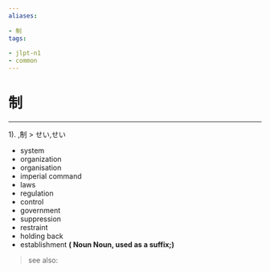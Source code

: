 ```yaml
---
aliases:
    
- 制
tags:
    
- jlpt-n1
- common
---
```


# 制
---
1).
,制 > せい,せい

- system
- organization
- organisation
- imperial command
- laws
- regulation
- control
- government
- suppression
- restraint
- holding back
- establishment
**( Noun Noun, used as a suffix;)**
> see also: 
            